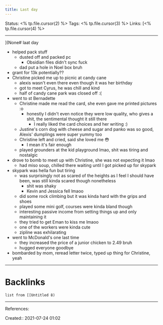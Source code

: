 ```yaml
---
title: Last day
---
```


Status: <% tp.file.cursor(2) %>
Tags: <% tp.file.cursor(3) %>
Links: [<% tp.file.cursor(4) %>
___
](None# laat day
- helped pack stuff
	- dusted off and packed pc
		- Obsidian files didn't sync fuck
	- dad put a hole in Noel box bruh
- grant for 13k potentially??
- Christine picked me up to picnic at candy cane
	- alexis wasn't even there even though it was her birthday
	- got to meet Cyrus, he was chill and kind
	- half of candy cane park was closed off :(
- went to st Bernadette
	- Christine made me read the card, she even gave me printed pictures :o
		- honestly I didn't even notice they were low quality, who gives a shit, the sentimental thought it still there
			- I really liked the card choices and her writing :)
	- Justine's corn dog with cheese and sugar and panko was so good, Alexis' dumplings were super yummy too
	- Christine left and cried, said she loved me 😳
		- I mean it's fair enough
	- played grounders at the kid playground lmao, shit was tiring and nostalgic
- drove to bomb to meet up with Christine, she was not expecting it lmao
	- had miso soup, chilled there waiting until I got picked up for skypark
- skypark was hella fun but tiring
	- was surprisingly not as scared of the heights as I feel I should have been, was still kinda scared though nonetheless
		- shit was shaky
		- Kevin and Jessica fell lmaoo
	- did some rock climbing but it was kinda hard with the grips and shoes
	- played some mini golf, courses were kinda bland though
	- interesting passive income from setting things up and only maintaining it
	- they tried to get Eman to kiss me lmaoo
	- one of the workers were kinda cute
	- zipline was exhilarating
- went to McDonald's one last time
	- they increased the price of a junior chicken to 2.49 bruh
	- hugged everyone goodbye
- bombarded by mom, reread letter twice, typed up thing for Christine, yeah
___
# Backlinks
```dataview
list from [[Untitled 8)
```
___
References:

Created:: 2021-07-24 01:02
